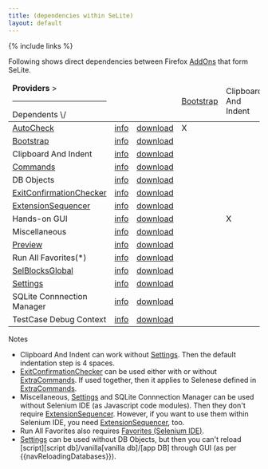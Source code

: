 ```yaml
---
title: (dependencies within SeLite)
layout: default
---
```

{% include links %}

Following shows direct dependencies between Firefox [AddOns](AddOns) that form SeLite.

<!-- Keep the following table sorted alphabetically.-->
<table class="table"><thead>
<tr><td><strong>Providers</strong> &gt;<hr/>Dependents \/</td><td>&#160;</td><td>&#160;</td><td> <a href="BootstrapLoader">Bootstrap</a></td><td> Clipboard And Indent</td><td><a href="ExtraCommands">Commands</a></td><td>DB Objects</td><td><a href="ExtensionSequencer">ExtensionSequencer</a></td><td>Miscellaneous</td><td><a href="SelBlocksGlobal">SelBlocksGlobal</a></td><td><a href="Settings">Settings</a></td><td>SQLite<br/>Connection<br/>Manager</td><td>TestCase<br>Debug<br>Context</td></tr>
</thead>
<tbody>
<tr><td> <a href="AutoCheck">AutoCheck</a> </td><td> <a href='https://addons.mozilla.org/en-US/firefox/addon/selite-auto-check/'>info</a> </td><td> <a href='https://addons.mozilla.org/en-US/firefox/addon/selite-auto-check/versions/'>download</a>                        </td><td>  X        </td><td>            </td><td>            </td><td>            </td><td> X                      </td><td> X             </td><td>                  </td><td> X               </td><td>                                 </td><td> X                             </td></tr>
<tr><td> <a href="BootstrapLoader">Bootstrap</a> </td><td> <a href='https://addons.mozilla.org/en-US/firefox/addon/selite-bootstrap/'>info</a> </td><td> <a href='https://addons.mozilla.org/en-US/firefox/addon/SeLite-Bootstrap/versions/'>download</a>                      </td><td>           </td><td>            </td><td>            </td><td>            </td><td> X                      </td><td> X             </td><td>  X               </td><td> X               </td><td>                                 </td><td>                               </td></tr>
<tr><td> Clipboard And Indent     </td><td> <a href='https://addons.mozilla.org/en-US/firefox/addon/selite-clipboard-and-indent/'>info</a> </td><td> <a href='https://addons.mozilla.org/en-US/firefox/addon/selite-clipboard-and-indent/versions'>download</a> </td><td>           </td><td>            </td><td>            </td><td>            </td><td> X                      </td><td>               </td><td>                  </td><td>     X(*)           </td><td>                                 </td><td>                               </td></tr>
<tr><td> <a href='ExtraCommands'>Commands</a> </td><td> <a href='https://addons.mozilla.org/en-US/firefox/addon/selite-commands/'>info</a> </td><td> <a href='https://addons.mozilla.org/en-US/firefox/addon/selite-commands/versions/'>download</a>                       </td><td>           </td><td>            </td><td>            </td><td>            </td><td> X                      </td><td> X             </td><td>                  </td><td> X               </td><td>                                 </td><td>                               </td></tr>
<tr><td> DB Objects </td><td> <a href='https://addons.mozilla.org/en-US/firefox/addon/selite-db-objects/'>info</a> </td><td> <a href='https://addons.mozilla.org/en-US/firefox/addon/selite-db-objects/versions/'>download</a>                       </td><td>            </td><td>           </td><td> X          </td><td>            </td><td> X                      </td><td> X             </td><td>                  </td><td>                 </td><td>    X                            </td><td>                               </td></tr>
<tr><td> <a href="ExitConfirmationChecker">ExitConfirmationChecker</a> </td><td> <a href='https://addons.mozilla.org/en-US/firefox/addon/selite-exit-confirmation-check/'>info</a> </td><td> <a href='https://addons.mozilla.org/en-US/firefox/addon/selite-exit-confirmation-check/versions'>download</a>          </td><td>            </td><td>           </td><td> X(*)     </td><td>            </td><td> X                      </td><td>               </td><td>                  </td><td> X               </td><td>                                 </td><td>     X                         </td></tr>
<tr><td> <a href="ExtensionSequencer">ExtensionSequencer</a> </td><td> <a href='https://addons.mozilla.org/en-US/firefox/addon/selite-extension-sequencer/'>info</a> </td><td> <a href='https://addons.mozilla.org/en-US/firefox/addon/selite-extension-sequencer/versions/'>download</a>               </td><td>            </td><td>           </td><td>            </td><td>            </td><td>                        </td><td>               </td><td>                  </td><td>                 </td><td>                                 </td><td>                               </td></tr>
<tr><td> Hands-on GUI       </td><td> <a href='https://addons.mozilla.org/en-US/firefox/addon/selite-hands-on-gui/'>info</a>         </td><td> <a href='https://addons.mozilla.org/en-US/firefox/addon/selite-hands-on-gui/versions/'>download</a>                           </td><td>           </td><td> X         </td><td>            </td><td>            </td><td> X                      </td><td> X             </td><td>                  </td><td>                 </td><td>                                 </td><td>                               </td></tr>
<tr><td> Miscellaneous </td><td> <a href='https://addons.mozilla.org/en-US/firefox/addon/selite-miscellaneous/'>info</a> </td><td> <a href='https://addons.mozilla.org/en-US/firefox/addon/selite-miscellaneous/versions/'>download</a>                    </td><td>            </td><td>           </td><td>            </td><td>            </td><td> X(*)                 </td><td>               </td><td>                  </td><td>                 </td><td>                                 </td><td>                               </td></tr>
<tr><td> <a href="Preview">Preview</a> </td><td> <a href='https://addons.mozilla.org/en-US/firefox/addon/selite-preview/'>info</a> </td><td> <a href='https://addons.mozilla.org/en-US/firefox/addon/selite-preview/versions/'>download</a>                  </td><td>            </td><td>           </td><td>            </td><td>            </td><td> X                      </td><td> X             </td><td>         X         </td><td>                 </td><td>                                 </td><td>                               </td></tr>
<tr><td> Run All Favorites(*) </td><td> <a href='https://addons.mozilla.org/en-US/firefox/addon/selite-run-all-favorites/'>info</a> </td><td> <a href='https://addons.mozilla.org/en-US/firefox/addon/selite-run-all-favorites/versions/'>download</a>           </td><td>            </td><td>           </td><td>            </td><td>            </td><td> X                      </td><td>               </td><td>                  </td><td>                 </td><td>                                 </td><td>                               </td></tr>
<tr><td> <a href="SelBlocksGlobal">SelBlocksGlobal</a> </td><td> <a href='https://addons.mozilla.org/en-US/firefox/addon/selite-selblocks-global/'>info</a> </td><td> <a href='https://addons.mozilla.org/en-US/firefox/addon/SeLite-SelBlocks-Global/versions/'>download</a>                  </td><td>            </td><td>           </td><td>            </td><td>            </td><td> X                      </td><td> X             </td><td>                  </td><td>                 </td><td>                                 </td><td>     X                         </td></tr>
<tr><td> <a href='Settings'>Settings</a> </td><td> <a href='https://addons.mozilla.org/en-US/firefox/addon/selite-settings/'>info</a> </td><td> <a href='https://addons.mozilla.org/en-US/firefox/addon/selite-settings/versions/'>download</a>                      </td><td>           </td><td>            </td><td>            </td><td> X(*)     </td><td> X(*)                 </td><td> X             </td><td>                  </td><td>                 </td><td>                                 </td><td>                               </td></tr>
<tr><td> SQLite Connnection Manager </td><td> <a href='https://addons.mozilla.org/en-US/firefox/addon/selite-sqlite-connection-mg/'>info</a> </td><td> <a href='https://addons.mozilla.org/en-US/firefox/addon/SeLite-SQLite-Connection-Mg/versions/'>download</a>       </td><td>            </td><td>           </td><td>            </td><td>            </td><td> X(*)                 </td><td>               </td><td>                  </td><td>                 </td><td>                                 </td><td>                               </td></tr>
<tr><td> TestCase Debug Context </td><td> <a href='https://addons.mozilla.org/en-US/firefox/addon/selite-testcase-debug-conte/'>info</a> </td><td> <a href='https://addons.mozilla.org/en-US/firefox/addon/SeLite-TestCase-Debug-Conte/versions/'>download</a>          </td><td>           </td><td>            </td><td>            </td><td>            </td><td> X                      </td><td>               </td><td>                  </td><td>                 </td><td>                                 </td><td>                               </td></tr>
</tbody></table>

Notes

* Clipboard And Indent can work without [Settings](Settings). Then the default indentation step is 4 spaces.
* [ExitConfirmationChecker](ExitConfirmationChecker) can be used either with or without [ExtraCommands](ExtraCommands). If used together, then it applies to Selenese defined in [ExtraCommands](ExtraCommands).
* Miscellaneous, [Settings](Settings) and SQLite Connnection Manager can be used without Selenium IDE (as Javascript code modules). Then they don't require [ExtensionSequencer](ExtensionSequencer). However, if you want to use them within Selenium IDE, you need [ExtensionSequencer](ExtensionSequencer), too.
* Run All Favorites also requires [Favorites (Selenium IDE)](https://addons.mozilla.org/en-US/firefox/addon/favorites-selenium-ide/).
* [Settings](Settings) can be used without DB Objects, but then you can't reload [script][script db]/vanilla[vanilla db]/[app DB] through GUI (as per {{navReloadingDatabases}}).
